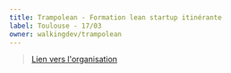 ```yaml
---
title: Trampolean - Formation lean startup itinérante
label: Toulouse - 17/03
owner: walkingdev/trampolean
---
```


> [Lien vers l'organisation](http://github.com/walkingdev)
